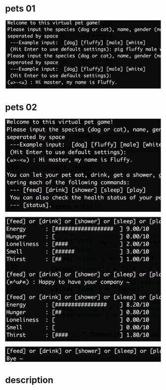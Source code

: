 
# pets 01

![](https://github.com/linbearababy/python-learning/blob/master/python%20projects/project01/%E5%B1%8F%E5%B9%95%E5%BF%AB%E7%85%A7%202019-05-23%2016.36.10.png)

# pets 02

![](https://github.com/linbearababy/python-learning/blob/master/python%20projects/project01/%E5%B1%8F%E5%B9%95%E5%BF%AB%E7%85%A7%202019-05-23%2016.36.55.png)

![](https://github.com/linbearababy/python-learning/blob/master/python%20projects/project01/%E5%B1%8F%E5%B9%95%E5%BF%AB%E7%85%A7%202019-05-23%2016.37.07.png)

![](https://github.com/linbearababy/python-learning/blob/master/python%20projects/project01/%E5%B1%8F%E5%B9%95%E5%BF%AB%E7%85%A7%202019-05-23%2016.37.18.png)

# description 
